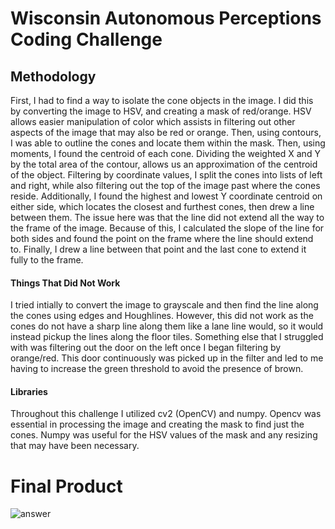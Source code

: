 # Wisconsin Autonomous Perceptions Coding Challenge

## Methodology

First, I had to find a way to isolate the cone objects in the image. I did this by converting the image to HSV, and creating a mask of red/orange. HSV allows easier manipulation of color which assists in filtering out other aspects of the image that may also be red or orange. Then, using contours, I was able to outline the cones and locate them within the mask. Then, using moments, I found the centroid of each cone. Dividing the weighted X and Y by the total area of the contour, allows us an approximation of the centroid of the object. Filtering by coordinate values, I split the cones into lists of left and right, while also filtering out the top of the image past where the cones reside. Additionally, I found the highest and lowest Y coordinate centroid on either side, which locates the closest and furthest cones, then drew a line between them. The issue here was that the line did not extend all the way to the frame of the image. Because of this, I calculated the slope of the line for both sides and found the point on the frame where the line should extend to. Finally, I drew a line between that point and the last cone to extend it fully to the frame.

#### Things That Did Not Work
I tried intially to convert the image to grayscale and then find the line along the cones using edges and Houghlines. However, this did not work as the cones do not have a sharp line along them like a lane line would, so it would instead pickup the lines along the floor tiles. Something else that I struggled with was filtering out the door on the left once I began filtering by orange/red. This door continuously was picked up in the filter and led to me having to increase the green threshold to avoid the presence of brown.

#### Libraries
Throughout this challenge I utilized cv2 (OpenCV) and numpy. Opencv was essential in processing the image and creating the mask to find just the cones. Numpy was useful for the HSV values of the mask and any resizing that may have been necessary.

# Final Product

![answer](https://github.com/user-attachments/assets/29882f4b-2c56-48a2-99e7-c0a69a9d73d4)
